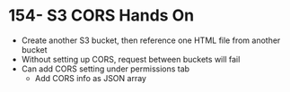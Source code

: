 # 154- S3 CORS Hands On
- Create another S3 bucket, then reference one HTML file from another bucket
- Without setting up CORS, request between buckets will fail
- Can add CORS setting under permissions tab
	- Add CORS info as JSON array